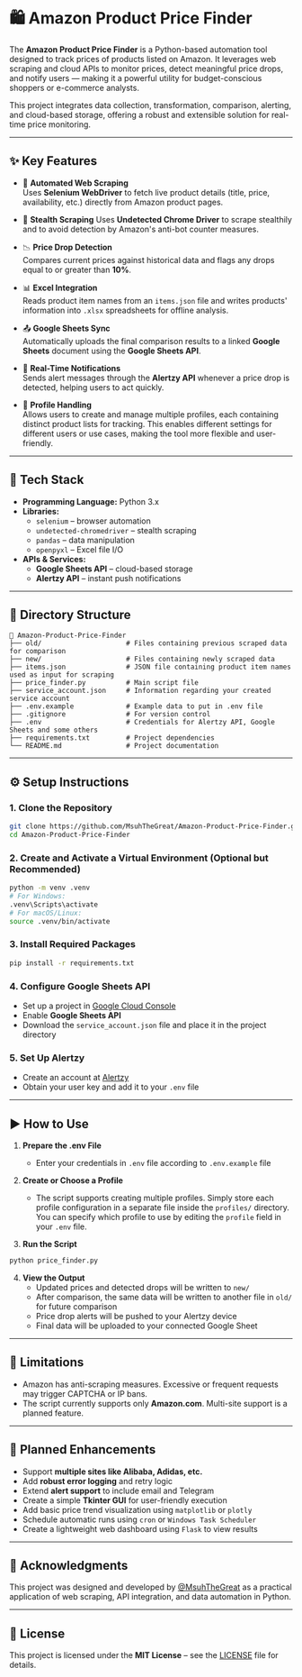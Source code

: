 # 🛍️ Amazon Product Price Finder

The **Amazon Product Price Finder** is a Python-based automation tool designed to track prices of products listed on Amazon. It leverages web scraping and cloud APIs to monitor prices, detect meaningful price drops, and notify users — making it a powerful utility for budget-conscious shoppers or e-commerce analysts.

This project integrates data collection, transformation, comparison, alerting, and cloud-based storage, offering a robust and extensible solution for real-time price monitoring.

---

## ✨ Key Features

- 🔎 **Automated Web Scraping**  
  Uses **Selenium WebDriver** to fetch live product details (title, price, availability, etc.) directly from Amazon product pages.

- 👤 **Stealth Scraping**
  Uses **Undetected Chrome Driver** to scrape stealthily and to avoid detection by Amazon's anti-bot counter measures.

- 📉 **Price Drop Detection**  
  Compares current prices against historical data and flags any drops equal to or greater than **10%**.

- 📊 **Excel Integration**  
  Reads product item names from an `items.json` file and writes products' information into `.xlsx` spreadsheets for offline analysis.

- 📤 **Google Sheets Sync**  
  Automatically uploads the final comparison results to a linked **Google Sheets** document using the **Google Sheets API**.

- 🔔 **Real-Time Notifications**  
  Sends alert messages through the **Alertzy API** whenever a price drop is detected, helping users to act quickly.

- 👤 **Profile Handling**  
  Allows users to create and manage multiple profiles, each containing distinct product lists for tracking. This enables different settings for different users or use cases, making the tool more flexible and user-friendly.

---

## 🧪 Tech Stack

- **Programming Language:** Python 3.x  
- **Libraries:**  
  - `selenium` – browser automation  
  - `undetected-chromedriver` – stealth scraping  
  - `pandas` – data manipulation  
  - `openpyxl` – Excel file I/O  
- **APIs & Services:**  
  - **Google Sheets API** – cloud-based storage  
  - **Alertzy API** – instant push notifications

---

## 📂 Directory Structure

```
📁 Amazon-Product-Price-Finder
├── old/                     # Files containing previous scraped data for comparison  
├── new/                     # Files containing newly scraped data
├── items.json               # JSON file containing product item names used as input for scraping
├── price_finder.py          # Main script file
├── service_account.json     # Information regarding your created service account
├── .env.example             # Example data to put in .env file
├── .gitignore               # For version control
├── .env                     # Credentials for Alertzy API, Google Sheets and some others
├── requirements.txt         # Project dependencies
└── README.md                # Project documentation
```

---

## ⚙️ Setup Instructions

### 1. Clone the Repository
```bash
git clone https://github.com/MsuhTheGreat/Amazon-Product-Price-Finder.git
cd Amazon-Product-Price-Finder
```

### 2. Create and Activate a Virtual Environment (Optional but Recommended)
```bash
python -m venv .venv
# For Windows:
.venv\Scripts\activate
# For macOS/Linux:
source .venv/bin/activate
```

### 3. Install Required Packages
```bash
pip install -r requirements.txt
```

### 4. Configure Google Sheets API
- Set up a project in [Google Cloud Console](https://console.cloud.google.com/)
- Enable **Google Sheets API**
- Download the `service_account.json` file and place it in the project directory

### 5. Set Up Alertzy
- Create an account at [Alertzy](https://alertzy.app)
- Obtain your user key and add it to your `.env` file

---

## ▶️ How to Use

1. **Prepare the .env File**  
   - Enter your credentials in `.env` file according to `.env.example` file

2. **Create or Choose a Profile**  
   - The script supports creating multiple profiles. Simply store each profile configuration in a separate file inside the `profiles/` directory. You can specify which profile to use by editing the `profile` field in your `.env` file.

3. **Run the Script**
```bash
python price_finder.py
```

4. **View the Output**  
   - Updated prices and detected drops will be written to `new/`  
   - After comparison, the same data will be written to another file in `old/` for future comparison
   - Price drop alerts will be pushed to your Alertzy device  
   - Final data will be uploaded to your connected Google Sheet

---

## 🛑 Limitations

- Amazon has anti-scraping measures. Excessive or frequent requests may trigger CAPTCHA or IP bans.
- The script currently supports only **Amazon.com**. Multi-site support is a planned feature.

---

## 🔮 Planned Enhancements

- Support **multiple sites like Alibaba, Adidas, etc.**
- Add **robust error logging** and retry logic
- Extend **alert support** to include email and Telegram
- Create a simple **Tkinter GUI** for user-friendly execution
- Add basic price trend visualization using `matplotlib` or `plotly`
- Schedule automatic runs using `cron` or `Windows Task Scheduler`
- Create a lightweight web dashboard using `Flask` to view results

---

## 🙌 Acknowledgments

This project was designed and developed by [@MsuhTheGreat](https://github.com/MsuhTheGreat) as a practical application of web scraping, API integration, and data automation in Python.

---

## 📄 License

This project is licensed under the **MIT License** – see the [LICENSE](./LICENSE) file for details.